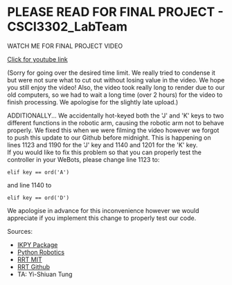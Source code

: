 # PLEASE READ FOR FINAL PROJECT - CSCI3302_LabTeam

WATCH ME FOR FINAL PROJECT VIDEO

[Click for youtube link](https://youtu.be/K8VR4sO6eGA)

(Sorry for going over the desired time limit. We really tried to condense it but were not sure what to cut out without losing value in the video. We hope you still enjoy the video! Also, the video took really long to render due to our old computers, so we had to wait a long time (over 2 hours) for the video to finish processing. We apologise for the slightly late upload.)

ADDITIONALLY... We accidentally hot-keyed both the 'J' and 'K' keys to two different functions in the robotic arm, causing the robotic arm not to behave properly. We fixed this when we were filming the video however we forgot to push this update to our Github before midnight. 
This is happening on lines 1123 and 1190 for the 'J' key and 1140 and 1201 for the 'K' key.  
If you would like to fix this problem so that you can properly test the controller in your WeBots, please change line 1123 to: 

`elif key == ord('A')`

and line 1140 to 

`elif key == ord('D')`

We apologise in advance for this inconvenience however we would appreciate if you implement this change to properly test our code.



Sources:
- [IKPY Package](https://github.com/Phylliade/ikpy)
- [Python Robotics](https://github.com/AtsushiSakai/PythonRobotics)
- [RRT MIT](https://fab.cba.mit.edu/classes/865.21/topics/path_planning/robotic.html)
- [RRT Github](https://github.com/zhm-real/PathPlanning)
- TA: Yi-Shiuan Tung
